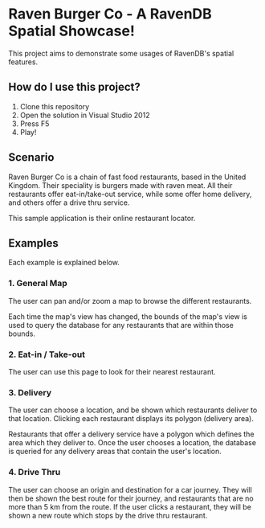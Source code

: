 # Raven Burger Co - A RavenDB Spatial Showcase!

This project aims to demonstrate some usages of RavenDB's spatial features.

## How do I use this project?

1. Clone this repository
2. Open the solution in Visual Studio 2012
3. Press F5
4. Play!

## Scenario

Raven Burger Co is a chain of fast food restaurants, based in the United Kingdom. Their speciality is burgers made with raven meat. All their restaurants offer eat-in/take-out service, while some offer home delivery, and others offer a drive thru service.

This sample application is their online restaurant locator.

## Examples

Each example is explained below.

### 1. General Map

The user can pan and/or zoom a map to browse the different restaurants.

Each time the map's view has changed, the bounds of the map's view is used to query the database for any restaurants that are within those bounds.

### 2. Eat-in / Take-out

The user can use this page to look for their nearest restaurant.

### 3. Delivery

The user can choose a location, and be shown which restaurants deliver to that location. Clicking each restaurant displays its polygon (delivery area).

Restaurants that offer a delivery service have a polygon which defines the area which they deliver to. Once the user chooses a location, the database is queried for any delivery areas that contain the user's location.

### 4. Drive Thru

The user can choose an origin and destination for a car journey. They will then be shown the best route for their journey, and restaurants that are no more than 5 km from the route. If the user clicks a restaurant, they will be shown a new route which stops by the drive thru restaurant.
